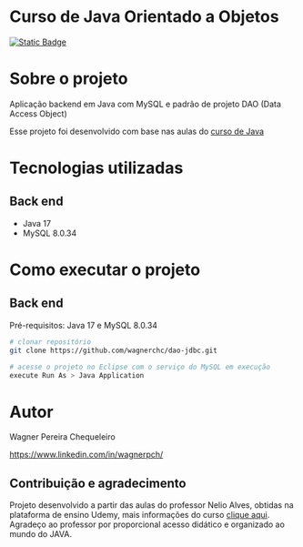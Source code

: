 # Curso de Java Orientado a Objetos

[![Static Badge](https://img.shields.io/badge/license-GNU-green)](https://github.com/wagnerchc/chess-system-java/blob/master/LICENSE)

# Sobre o projeto

Aplicação backend em Java com MySQL e padrão de projeto DAO (Data Access Object)

Esse projeto foi desenvolvido com base nas aulas do <a href="https://www.udemy.com/course/java-curso-completo/" target="_blank">curso de Java</a>

# Tecnologias utilizadas

## Back end

- Java 17
- MySQL 8.0.34

# Como executar o projeto

## Back end

Pré-requisitos: Java 17 e MySQL 8.0.34

```bash
# clonar repositório
git clone https://github.com/wagnerchc/dao-jdbc.git

# acesse o projeto no Eclipse com o serviço do MySQL em execução
execute Run As > Java Application

```
# Autor

Wagner Pereira Chequeleiro

https://www.linkedin.com/in/wagnerpch/

## Contribuição e agradecimento

Projeto desenvolvido a partir das aulas do professor Nelio Alves, obtidas na plataforma de ensino Udemy, mais informações do curso <a href="https://www.udemy.com/course/java-curso-completo/" target="_blank">clique aqui<a>. Agradeço ao professor por proporcional acesso didático e organizado ao mundo do JAVA.